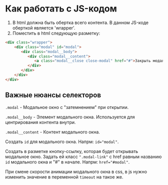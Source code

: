 # Как работать с JS-кодом
1. В html должна быть обертка всего контента. В данном JS-коде оберткой является 'wrapper'.
1. Поместить в html следующую разметку:
```html
<div class="wrapper">
    <div class="modal" id="modal">
       <div class="modal__body">
          <div class="modal__content">
             <a class="modal__close close-modal" href="#">Закрыть модальное окно</a>
          </div>
       </div>
    </div>
</div>
```
## Важные нюансы селекторов
`.modal` - Модальное окно с "затемнением" при открытии.

`.modal__body` - Элемент модального окна. Используется для центрирования контента внутри.

`.modal__content` - Контент модального окна.

Создать `id` для модального окна. Напрм: `id="modal"`.

Создать в разметке кнопку-ссылку, которая будет открывать модальное окно. Задать ей класс `".modal-link"` с href равным названию `id` модального окна и "#" в начале. Напрм: `href="#modal"`.

При смене скорости анимации модального окна в css, в js нужно изменить значение в переменной `timeout` на такое же.
